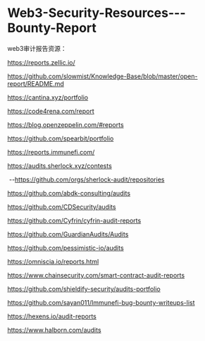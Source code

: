 # Web3-Security-Resources---Bounty-Report
web3审计报告资源：



https://reports.zellic.io/



https://github.com/slowmist/Knowledge-Base/blob/master/open-report/README.md



https://cantina.xyz/portfolio



https://code4rena.com/report



https://blog.openzeppelin.com/#reports



https://github.com/spearbit/portfolio



https://reports.immunefi.com/



https://audits.sherlock.xyz/contests

​	--https://github.com/orgs/sherlock-audit/repositories



https://github.com/abdk-consulting/audits



https://github.com/CDSecurity/audits



https://github.com/Cyfrin/cyfrin-audit-reports



https://github.com/GuardianAudits/Audits



https://github.com/pessimistic-io/audits



https://omniscia.io/reports.html



https://www.chainsecurity.com/smart-contract-audit-reports



https://github.com/shieldify-security/audits-portfolio



https://github.com/sayan011/Immunefi-bug-bounty-writeups-list



https://hexens.io/audit-reports


https://www.halborn.com/audits